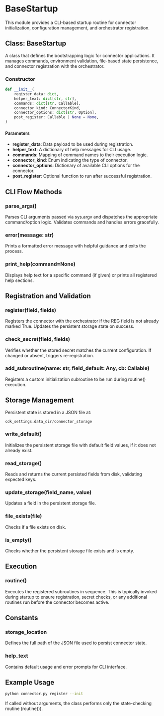 # BaseStartup

This module provides a CLI-based startup routine for connector initialization, configuration management, and orchestrator registration.

## Class: BaseStartup

A class that defines the bootstrapping logic for connector applications. It manages commands, environment validation, file-based state persistence, and connector registration with the orchestrator.

### Constructor

```python
def __init__(
    register_data: dict,
    helper_text: dict[str, str],
    commands: dict[str, Callable],
    connector_kind: ConnectorKind,
    connector_options: dict[str, Option],
    post_register: Callable | None = None,
)
```

#### Parameters

- **register_data**: Data payload to be used during registration.
- **helper_text**: A dictionary of help messages for CLI usage.
- **commands**: Mapping of command names to their execution logic.
- **connector_kind**: Enum indicating the type of connector.
- **connector_options**: Dictionary of available CLI options for the connector.
- **post_register**: Optional function to run after successful registration.

## CLI Flow Methods

### parse_args()

Parses CLI arguments passed via sys.argv and dispatches the appropriate command/option logic. Validates commands and handles errors gracefully.

### error(message: str)

Prints a formatted error message with helpful guidance and exits the process.

### print_help(command=None)

Displays help text for a specific command (if given) or prints all registered help sections.

## Registration and Validation

### register(field, fields)

Registers the connector with the orchestrator if the REG field is not already marked True. Updates the persistent storage state on success.

### check_secret(field, fields)

Verifies whether the stored secret matches the current configuration. If changed or absent, triggers re-registration.

### add_subroutine(name: str, field_default: Any, cb: Callable)

Registers a custom initialization subroutine to be run during routine() execution.

## Storage Management

Persistent state is stored in a JSON file at:

```python
cdk_settings.data_dir/connector_storage
```

### write_default()

Initializes the persistent storage file with default field values, if it does not already exist.

### read_storage()

Reads and returns the current persisted fields from disk, validating expected keys.

### update_storage(field_name, value)

Updates a field in the persistent storage file.

### file_exists(file)

Checks if a file exists on disk.

### is_empty()

Checks whether the persistent storage file exists and is empty.

## Execution

### routine()

Executes the registered subroutines in sequence. This is typically invoked during startup to ensure registration, secret checks, or any additional routines run before the connector becomes active.

## Constants

### storage_location

Defines the full path of the JSON file used to persist connector state.

### help_text

Contains default usage and error prompts for CLI interface.

## Example Usage

```bash
python connector.py register --init
```

If called without arguments, the class performs only the state-checking routine (routine()).